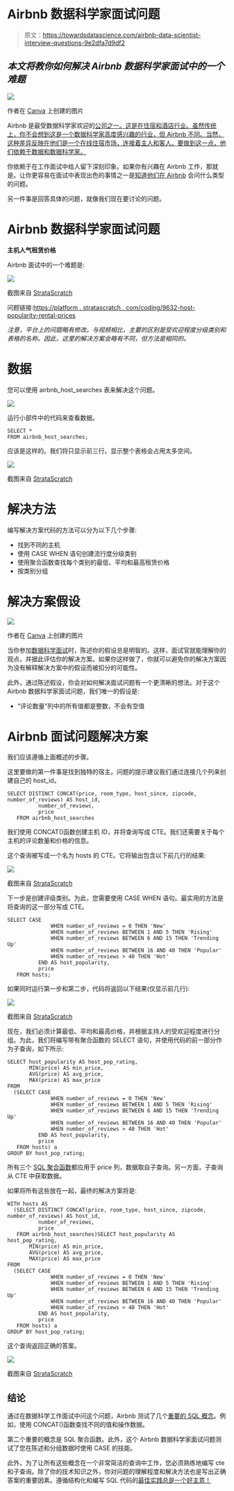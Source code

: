 # Airbnb 数据科学家面试问题

> 原文：<https://towardsdatascience.com/airbnb-data-scientist-interview-questions-9e2dfa7d9df2>

## *本文将教你如何解决 Airbnb 数据科学家面试中的一个难题*

![](img/4719c4e1ce3cac07943be308d92f7076.png)

作者在 [Canva](https://canva.com/) 上创建的图片

Airbnb 是最受数据科学家欢迎的[公司之一。这是在住宿和酒店行业。虽然传统上，你不会想到这是一个数据科学家高度感兴趣的行业，但 Airbnb 不同。当然，这种差异反映在他们是一个在线住宿市场，连接着主人和客人。要做到这一点，他们依赖于数据和数据科学家。](https://www.stratascratch.com/blog/11-best-companies-to-work-for-as-a-data-scientist/?utm_source=blog&utm_medium=click&utm_campaign=medium)

你依赖于在工作面试中给人留下深刻印象。如果你有兴趣在 Airbnb 工作，那就是。让你更容易在面试中表现出色的事情之一是[知道他们在 Airbnb](https://www.stratascratch.com/blog/airbnb-data-scientist-interview-guide/?utm_source=blog&utm_medium=click&utm_campaign=medium) 会问什么类型的问题。

另一件事是回答具体的问题，就像我们现在要讨论的问题。

# Airbnb 数据科学家面试问题

**主机人气租赁价格**

Airbnb 面试中的一个难题是:

![](img/07cca2b0c3311a11e3666b7a3552f10e.png)

截图来自 [StrataScratch](https://platform.stratascratch.com/coding/9632-host-popularity-rental-prices?code_type=1&utm_source=blog&utm_medium=click&utm_campaign=medium)

问题链接:[https://platform . stratascratch . com/coding/9632-host-popularity-rental-prices](https://platform.stratascratch.com/coding/9632-host-popularity-rental-prices?code_type=1&utm_source=blog&utm_medium=click&utm_campaign=medium)

*注意，平台上的问题略有修改。与视频相比，主要的区别是受欢迎程度分级类别和表格的名称。因此，这里的解决方案会略有不同，但方法是相同的。*

# 数据

您可以使用 airbnb_host_searches 表来解决这个问题。

![](img/76db8c28c2ee1fb372e02047fe036c9f.png)

运行小部件中的代码来查看数据。

```
SELECT * 
FROM airbnb_host_searches;
```

应该是这样的。我们将只显示前三行。显示整个表格会占用太多空间。

![](img/66b7c0e46816aaceb5de0e5d4346e29b.png)

截图来自 [StrataScratch](https://platform.stratascratch.com/coding/9632-host-popularity-rental-prices?code_type=1&utm_source=blog&utm_medium=click&utm_campaign=medium)

# 解决方法

编写解决方案代码的方法可以分为以下几个步骤:

*   找到不同的主机
*   使用 CASE WHEN 语句创建流行度分级类别
*   使用聚合函数查找每个类别的最低、平均和最高租赁价格
*   按类别分组

# 解决方案假设

![](img/bb8c13f92c6022466e6db23f54f74c8d.png)

作者在 [Canva](https://canva.com/) 上创建的图片

当你参加[数据科学面试](https://www.stratascratch.com/blog/data-science-interview-guide-questions-from-80-different-companies/?utm_source=blog&utm_medium=click&utm_campaign=medium)时，陈述你的假设总是明智的。这样，面试官就能理解你的观点，并据此评估你的解决方案。如果你这样做了，你就可以避免你的解决方案因为没有解释解决方案中的假设而被扣分的可能性。

此外，通过陈述假设，你会对如何解决面试问题有一个更清晰的想法。对于这个 Airbnb 数据科学家面试问题，我们唯一的假设是:

*   “评论数量”列中的所有值都是整数，不会有空值

# Airbnb 面试问题解决方案

我们应该遵循上面概述的步骤。

这里要做的第一件事是找到独特的宿主。问题的提示建议我们通过连接几个列来创建自己的 host_id。

```
SELECT DISTINCT CONCAT(price, room_type, host_since, zipcode, number_of_reviews) AS host_id,
          number_of_reviews,
          price
   FROM airbnb_host_searches
```

我们使用 CONCAT()函数创建主机 ID，并将查询写成 CTE。我们还需要关于每个主机的评论数量和价格的信息。

这个查询被写成一个名为 hosts 的 CTE。它将输出包含以下前几行的结果:

![](img/0f5a7ccdd8f5bc57a716b9c52e82e755.png)

截图来自 [StrataScratch](https://platform.stratascratch.com/coding/9632-host-popularity-rental-prices?code_type=1&utm_source=blog&utm_medium=click&utm_campaign=medium)

下一步是创建评级类别。为此，您需要使用 CASE WHEN 语句。最实用的方法是将查询的这一部分写成 CTE。

```
SELECT CASE
              WHEN number_of_reviews = 0 THEN 'New'
              WHEN number_of_reviews BETWEEN 1 AND 5 THEN 'Rising'
              WHEN number_of_reviews BETWEEN 6 AND 15 THEN 'Trending Up'
              WHEN number_of_reviews BETWEEN 16 AND 40 THEN 'Popular'
              WHEN number_of_reviews > 40 THEN 'Hot'
          END AS host_popularity,
          price
   FROM hosts;
```

如果同时运行第一步和第二步，代码将返回以下结果(仅显示前几行):

![](img/bcba8762cf1cbbac37463d600ba7902a.png)

截图来自 [StrataScratch](https://platform.stratascratch.com/coding/9632-host-popularity-rental-prices?code_type=1&utm_source=blog&utm_medium=click&utm_campaign=medium)

现在，我们必须计算最低、平均和最高价格，并根据主持人的受欢迎程度进行分组。为此，我们将编写带有聚合函数的 SELECT 语句，并使用代码的前一部分作为子查询，如下所示:

```
SELECT host_popularity AS host_pop_rating,
       MIN(price) AS min_price,
       AVG(price) AS avg_price,
       MAX(price) AS max_price
FROM
  (SELECT CASE
              WHEN number_of_reviews = 0 THEN 'New'
              WHEN number_of_reviews BETWEEN 1 AND 5 THEN 'Rising'
              WHEN number_of_reviews BETWEEN 6 AND 15 THEN 'Trending Up'
              WHEN number_of_reviews BETWEEN 16 AND 40 THEN 'Popular'
              WHEN number_of_reviews > 40 THEN 'Hot'
          END AS host_popularity,
          price
   FROM hosts) a
GROUP BY host_pop_rating;
```

所有三个 [SQL 聚合函数](https://www.stratascratch.com/blog/the-ultimate-guide-to-sql-aggregate-functions/?utm_source=blog&utm_medium=click&utm_campaign=medium)都应用于 price 列，数据取自子查询。另一方面，子查询从 CTE 中获取数据。

如果将所有这些放在一起，最终的解决方案将是:

```
WITH hosts AS
  (SELECT DISTINCT CONCAT(price, room_type, host_since, zipcode, number_of_reviews) AS host_id,
          number_of_reviews,
          price
   FROM airbnb_host_searches)SELECT host_popularity AS host_pop_rating,
       MIN(price) AS min_price,
       AVG(price) AS avg_price,
       MAX(price) AS max_price
FROM
  (SELECT CASE
              WHEN number_of_reviews = 0 THEN 'New'
              WHEN number_of_reviews BETWEEN 1 AND 5 THEN 'Rising'
              WHEN number_of_reviews BETWEEN 6 AND 15 THEN 'Trending Up'
              WHEN number_of_reviews BETWEEN 16 AND 40 THEN 'Popular'
              WHEN number_of_reviews > 40 THEN 'Hot'
          END AS host_popularity,
          price
   FROM hosts) a
GROUP BY host_pop_rating; 
```

这个查询返回正确的答案。

![](img/236aa4ab0486b8799986ddb9cb09238d.png)

截图来自 [StrataScratch](https://platform.stratascratch.com/coding/9632-host-popularity-rental-prices?code_type=1&utm_source=blog&utm_medium=click&utm_campaign=medium)

## 结论

通过在数据科学工作面试中问这个问题，Airbnb 测试了几个[重要的 SQL 概念](https://www.stratascratch.com/blog/top-sql-interview-concepts-and-questions-to-sail-through-interviews/?utm_source=blog&utm_medium=click&utm_campaign=medium)。例如，使用 CONCAT()函数查找不同的值和操作数据。

第二个重要的概念是 SQL 聚合函数。此外，这个 Airbnb 数据科学家面试问题测试了您在陈述和分组数据时使用 CASE 的技能。

此外，为了让所有这些概念在一个非常简洁的查询中工作，您必须熟练地编写 cte 和子查询。除了你的技术知识之外，你对问题的理解程度和解决方法也是写出正确答案的重要因素。遵循结构化和编写 SQL 代码的[最佳实践总是一个好主意！](https://www.stratascratch.com/blog/best-practices-to-write-sql-queries-how-to-structure-your-code/?utm_source=blog&utm_medium=click&utm_campaign=medium)